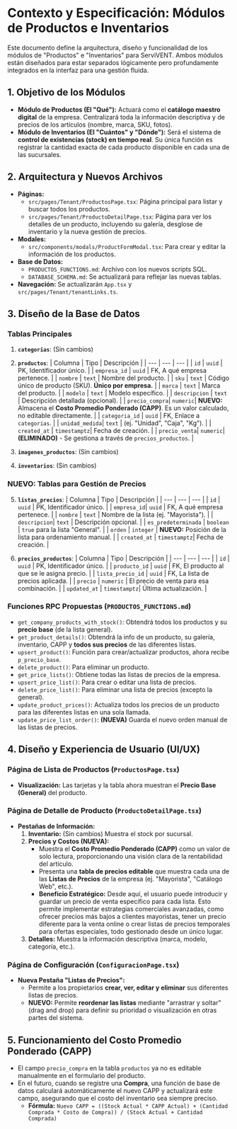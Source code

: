 # Contexto y Especificación: Módulos de Productos e Inventarios

Este documento define la arquitectura, diseño y funcionalidad de los módulos de "Productos" e "Inventarios" para ServiVENT. Ambos módulos están diseñados para estar separados lógicamente pero profundamente integrados en la interfaz para una gestión fluida.

## 1. Objetivo de los Módulos

*   **Módulo de Productos (El "Qué"):** Actuará como el **catálogo maestro digital** de la empresa. Centralizará toda la información descriptiva y de precios de los artículos (nombre, marca, SKU, fotos).
*   **Módulo de Inventarios (El "Cuántos" y "Dónde"):** Será el sistema de **control de existencias (stock) en tiempo real**. Su única función es registrar la cantidad exacta de cada producto disponible en cada una de las sucursales.

## 2. Arquitectura y Nuevos Archivos

*   **Páginas:**
    *   `src/pages/Tenant/ProductosPage.tsx`: Página principal para listar y buscar todos los productos.
    *   `src/pages/Tenant/ProductoDetailPage.tsx`: Página para ver los detalles de un producto, incluyendo su galería, desglose de inventario y la nueva gestión de precios.
*   **Modales:**
    *   `src/components/modals/ProductFormModal.tsx`: Para crear y editar la información de los productos.
*   **Base de Datos:**
    *   `PRODUCTOS_FUNCTIONS.md`: Archivo con los nuevos scripts SQL.
    *   `DATABASE_SCHEMA.md`: Se actualizará para reflejar las nuevas tablas.
*   **Navegación:** Se actualizarán `App.tsx` y `src/pages/Tenant/tenantLinks.ts`.

## 3. Diseño de la Base de Datos

### Tablas Principales

1.  **`categorias`**: (Sin cambios)

2.  **`productos`**:
    | Columna | Tipo | Descripción |
    | --- | --- | --- |
    | `id` | `uuid` | PK, Identificador único. |
    | `empresa_id` | `uuid` | FK, A qué empresa pertenece. |
    | `nombre` | `text` | Nombre del producto. |
    | `sku` | `text` | Código único de producto (SKU). **Único por empresa.** |
    | `marca` | `text` | Marca del producto. |
    | `modelo` | `text` | Modelo específico. |
    | `descripcion` | `text` | Descripción detallada (opcional). |
    | `precio_compra`| `numeric`| **NUEVO:** Almacena el **Costo Promedio Ponderado (CAPP)**. Es un valor calculado, no editable directamente. |
    | `categoria_id` | `uuid` | FK, Enlace a `categorias`. |
    | `unidad_medida`| `text` | (ej. "Unidad", "Caja", "Kg"). |
    | `created_at` | `timestamptz`| Fecha de creación. |
    | `precio_venta`| `numeric`| **(ELIMINADO)** - Se gestiona a través de `precios_productos`. |

3.  **`imagenes_productos`**: (Sin cambios)

4.  **`inventarios`**: (Sin cambios)

### NUEVO: Tablas para Gestión de Precios

5.  **`listas_precios`**:
    | Columna | Tipo | Descripción |
    | --- | --- | --- |
    | `id` | `uuid` | PK, Identificador único. |
    | `empresa_id`| `uuid` | FK, A qué empresa pertenece. |
    | `nombre` | `text` | Nombre de la lista (ej. "Mayorista"). |
    | `descripcion`| `text` | Descripción opcional. |
    | `es_predeterminada` | `boolean` | `true` para la lista "General". |
    | `orden` | `integer` | **NUEVO:** Posición de la lista para ordenamiento manual. |
    | `created_at` | `timestamptz`| Fecha de creación. |

6.  **`precios_productos`**:
    | Columna | Tipo | Descripción |
    | --- | --- | --- |
    | `id` | `uuid` | PK, Identificador único. |
    | `producto_id` | `uuid` | FK, El producto al que se le asigna precio. |
    | `lista_precio_id` | `uuid` | FK, La lista de precios aplicada. |
    | `precio` | `numeric` | El precio de venta para esa combinación. |
    | `updated_at` | `timestamptz`| Última actualización. |

### Funciones RPC Propuestas (`PRODUCTOS_FUNCTIONS.md`)

*   `get_company_products_with_stock()`: Obtendrá todos los productos y su **precio base** (de la lista general).
*   `get_product_details()`: Obtendrá la info de un producto, su galería, inventario, CAPP y **todos sus precios** de las diferentes listas.
*   `upsert_product()`: Función para crear/actualizar productos, ahora recibe `p_precio_base`.
*   `delete_product()`: Para eliminar un producto.
*   `get_price_lists()`: Obtiene todas las listas de precios de la empresa.
*   `upsert_price_list()`: Para crear o editar una lista de precios.
*   `delete_price_list()`: Para eliminar una lista de precios (excepto la general).
*   `update_product_prices()`: Actualiza todos los precios de un producto para las diferentes listas en una sola llamada.
*   `update_price_list_order()`: **(NUEVA)** Guarda el nuevo orden manual de las listas de precios.

## 4. Diseño y Experiencia de Usuario (UI/UX)

### Página de Lista de Productos (`ProductosPage.tsx`)

*   **Visualización:** Las tarjetas y la tabla ahora muestran el **Precio Base (General)** del producto.

### Página de Detalle de Producto (`ProductoDetailPage.tsx`)

*   **Pestañas de Información:**
    1.  **Inventario:** (Sin cambios) Muestra el stock por sucursal.
    2.  **Precios y Costos (NUEVA):**
        *   Muestra el **Costo Promedio Ponderado (CAPP)** como un valor de solo lectura, proporcionando una visión clara de la rentabilidad del artículo.
        *   Presenta una **tabla de precios editable** que muestra cada una de las **Listas de Precios** de la empresa (ej. "Mayorista", "Catálogo Web", etc.).
        *   **Beneficio Estratégico:** Desde aquí, el usuario puede introducir y guardar un precio de venta específico para cada lista. Esto permite implementar estrategias comerciales avanzadas, como ofrecer precios más bajos a clientes mayoristas, tener un precio diferente para la venta online o crear listas de precios temporales para ofertas especiales, todo gestionado desde un único lugar.
    3.  **Detalles:** Muestra la información descriptiva (marca, modelo, categoría, etc.).

### Página de Configuración (`ConfiguracionPage.tsx`)

*   **Nueva Pestaña "Listas de Precios":**
    *   Permite a los propietarios **crear, ver, editar y eliminar** sus diferentes listas de precios.
    *   **NUEVO:** Permite **reordenar las listas** mediante "arrastrar y soltar" (drag and drop) para definir su prioridad o visualización en otras partes del sistema.

## 5. Funcionamiento del Costo Promedio Ponderado (CAPP)

*   El campo `precio_compra` en la tabla `productos` ya no es editable manualmente en el formulario del producto.
*   En el futuro, cuando se registre una **Compra**, una función de base de datos calculará automáticamente el nuevo CAPP y actualizará este campo, asegurando que el costo del inventario sea siempre preciso.
    *   **Fórmula:** `Nuevo CAPP = ((Stock Actual * CAPP Actual) + (Cantidad Comprada * Costo de Compra)) / (Stock Actual + Cantidad Comprada)`